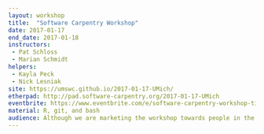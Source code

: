 ```yaml
---
layout: workshop
title:	"Software Carpentry Workshop"
date: 2017-01-17
end_date: 2017-01-18
instructors:
 - Pat Schloss
 - Marian Schmidt
helpers:
 - Kayla Peck
 - Nick Lesniak
site: https://umswc.github.io/2017-01-17-UMich/
etherpad: http://pad.software-carpentry.org/2017-01-17-UMich
eventbrite: https://www.eventbrite.com/e/software-carpentry-workshop-tickets-30487875055
material: R, git, and bash
audience: Although we are marketing the workshop towards people in the Medical School, it is open to anyone that would like to attend.
---
```

